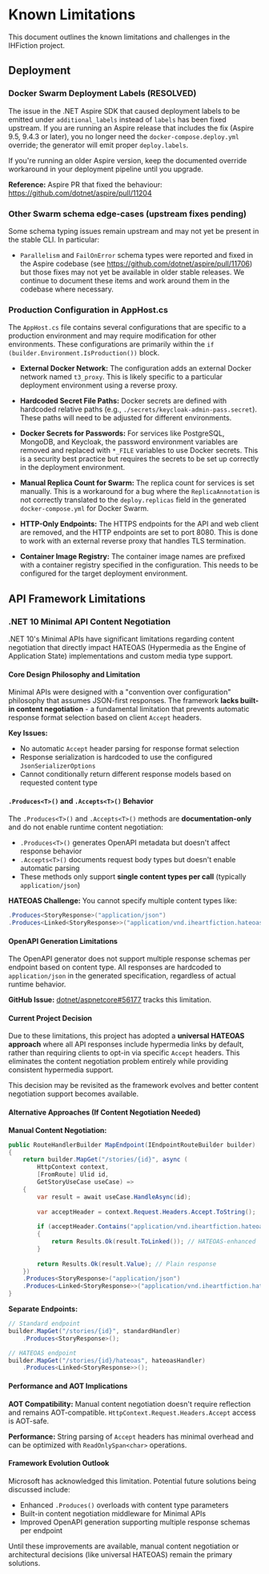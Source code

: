 # Known Limitations

This document outlines the known limitations and challenges in the IHFiction project.

## Deployment

### Docker Swarm Deployment Labels (RESOLVED)

The issue in the .NET Aspire SDK that caused deployment labels to be emitted under `additional_labels` instead of `labels` has been fixed upstream. If you are running an Aspire release that includes the fix (Aspire 9.5, 9.4.3 or later), you no longer need the `docker-compose.deploy.yml` override; the generator will emit proper `deploy.labels`.

If you're running an older Aspire version, keep the documented override workaround in your deployment pipeline until you upgrade.

**Reference:** Aspire PR that fixed the behaviour: https://github.com/dotnet/aspire/pull/11204

### Other Swarm schema edge-cases (upstream fixes pending)

Some schema typing issues remain upstream and may not yet be present in the stable CLI. In particular:

- `Parallelism` and `FailOnError` schema types were reported and fixed in the Aspire codebase (see https://github.com/dotnet/aspire/pull/11706) but those fixes may not yet be available in older stable releases. We continue to document these items and work around them in the codebase where necessary.

### Production Configuration in AppHost.cs

The `AppHost.cs` file contains several configurations that are specific to a production environment and may require modification for other environments. These configurations are primarily within the `if (builder.Environment.IsProduction())` block.

*   **External Docker Network:** The configuration adds an external Docker network named `t3_proxy`. This is likely specific to a particular deployment environment using a reverse proxy.

*   **Hardcoded Secret File Paths:** Docker secrets are defined with hardcoded relative paths (e.g., `./secrets/keycloak-admin-pass.secret`). These paths will need to be adjusted for different environments.

*   **Docker Secrets for Passwords:** For services like PostgreSQL, MongoDB, and Keycloak, the password environment variables are removed and replaced with `*_FILE` variables to use Docker secrets. This is a security best practice but requires the secrets to be set up correctly in the deployment environment.

*   **Manual Replica Count for Swarm:** The replica count for services is set manually. This is a workaround for a bug where the `ReplicaAnnotation` is not correctly translated to the `deploy.replicas` field in the generated `docker-compose.yml` for Docker Swarm.

*   **HTTP-Only Endpoints:** The HTTPS endpoints for the API and web client are removed, and the HTTP endpoints are set to port 8080. This is done to work with an external reverse proxy that handles TLS termination.

*   **Container Image Registry:** The container image names are prefixed with a container registry specified in the configuration. This needs to be configured for the target deployment environment.

## API Framework Limitations

### .NET 10 Minimal API Content Negotiation

.NET 10's Minimal APIs have significant limitations regarding content negotiation that directly impact HATEOAS (Hypermedia as the Engine of Application State) implementations and custom media type support.

#### Core Design Philosophy and Limitation

Minimal APIs were designed with a "convention over configuration" philosophy that assumes JSON-first responses. The framework **lacks built-in content negotiation** - a fundamental limitation that prevents automatic response format selection based on client `Accept` headers.

**Key Issues:**
- No automatic `Accept` header parsing for response format selection
- Response serialization is hardcoded to use the configured `JsonSerializerOptions`
- Cannot conditionally return different response models based on requested content type

#### `.Produces<T>()` and `.Accepts<T>()` Behavior

The `.Produces<T>()` and `.Accepts<T>()` methods are **documentation-only** and do not enable runtime content negotiation:

- `.Produces<T>()` generates OpenAPI metadata but doesn't affect response behavior
- `.Accepts<T>()` documents request body types but doesn't enable automatic parsing
- These methods only support **single content types per call** (typically `application/json`)

**HATEOAS Challenge:**
You cannot specify multiple content types like:
```csharp
.Produces<StoryResponse>("application/json")
.Produces<Linked<StoryResponse>>("application/vnd.iheartfiction.hateoas+json")
```

#### OpenAPI Generation Limitations

The OpenAPI generator does not support multiple response schemas per endpoint based on content type. All responses are hardcoded to `application/json` in the generated specification, regardless of actual runtime behavior.

**GitHub Issue:** [dotnet/aspnetcore#56177](https://github.com/dotnet/aspnetcore/issues/56177) tracks this limitation.

#### Current Project Decision

Due to these limitations, this project has adopted a **universal HATEOAS approach** where all API responses include hypermedia links by default, rather than requiring clients to opt-in via specific `Accept` headers. This eliminates the content negotiation problem entirely while providing consistent hypermedia support.

This decision may be revisited as the framework evolves and better content negotiation support becomes available.

#### Alternative Approaches (If Content Negotiation Needed)

**Manual Content Negotiation:**
```csharp
public RouteHandlerBuilder MapEndpoint(IEndpointRouteBuilder builder)
{
    return builder.MapGet("/stories/{id}", async (
        HttpContext context,
        [FromRoute] Ulid id,
        GetStoryUseCase useCase) =>
    {
        var result = await useCase.HandleAsync(id);
        
        var acceptHeader = context.Request.Headers.Accept.ToString();
        
        if (acceptHeader.Contains("application/vnd.iheartfiction.hateoas+json"))
        {
            return Results.Ok(result.ToLinked()); // HATEOAS-enhanced
        }
        
        return Results.Ok(result.Value); // Plain response
    })
    .Produces<StoryResponse>("application/json")
    .Produces<Linked<StoryResponse>>("application/vnd.iheartfiction.hateoas+json"); // Documentation only
}
```

**Separate Endpoints:**
```csharp
// Standard endpoint
builder.MapGet("/stories/{id}", standardHandler)
    .Produces<StoryResponse>();

// HATEOAS endpoint  
builder.MapGet("/stories/{id}/hateoas", hateoasHandler)
    .Produces<Linked<StoryResponse>>();
```

#### Performance and AOT Implications

**AOT Compatibility:** Manual content negotiation doesn't require reflection and remains AOT-compatible. `HttpContext.Request.Headers.Accept` access is AOT-safe.

**Performance:** String parsing of `Accept` headers has minimal overhead and can be optimized with `ReadOnlySpan<char>` operations.

#### Framework Evolution Outlook

Microsoft has acknowledged this limitation. Potential future solutions being discussed include:
- Enhanced `.Produces()` overloads with content type parameters
- Built-in content negotiation middleware for Minimal APIs  
- Improved OpenAPI generation supporting multiple response schemas per endpoint

Until these improvements are available, manual content negotiation or architectural decisions (like universal HATEOAS) remain the primary solutions.
